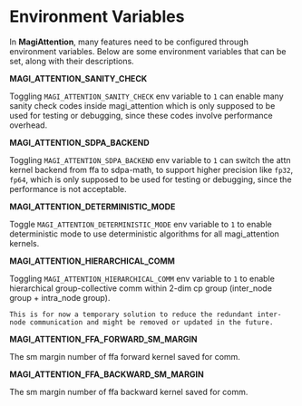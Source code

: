 # Environment Variables

In **MagiAttention**, many features need to be configured through environment variables. Below are some environment variables that can be set, along with their descriptions.

**MAGI_ATTENTION_SANITY_CHECK**

Toggling `MAGI_ATTENTION_SANITY_CHECK` env variable to `1` can enable many sanity check codes inside magi_attention which is only supposed to be used for testing or debugging, since these codes involve performance overhead.

**MAGI_ATTENTION_SDPA_BACKEND**

Toggling `MAGI_ATTENTION_SDPA_BACKEND` env variable to `1` can switch the attn kernel backend from ffa to sdpa-math, to support higher precision like `fp32`, `fp64`, which is only supposed to be used for testing or debugging, since the performance is not acceptable.

**MAGI_ATTENTION_DETERMINISTIC_MODE**

Toggle `MAGI_ATTENTION_DETERMINISTIC_MODE` env variable to `1` to enable deterministic mode to use deterministic algorithms for all magi_attention kernels.

**MAGI_ATTENTION_HIERARCHICAL_COMM**

Toggling `MAGI_ATTENTION_HIERARCHICAL_COMM` env variable to `1` to enable hierarchical group-collective comm within 2-dim cp group (inter_node group + intra_node group).

```{note}
This is for now a temporary solution to reduce the redundant inter-node communication and might be removed or updated in the future.
```

**MAGI_ATTENTION_FFA_FORWARD_SM_MARGIN**

The sm margin number of ffa forward kernel saved for comm.

**MAGI_ATTENTION_FFA_BACKWARD_SM_MARGIN**

The sm margin number of ffa backward kernel saved for comm.
